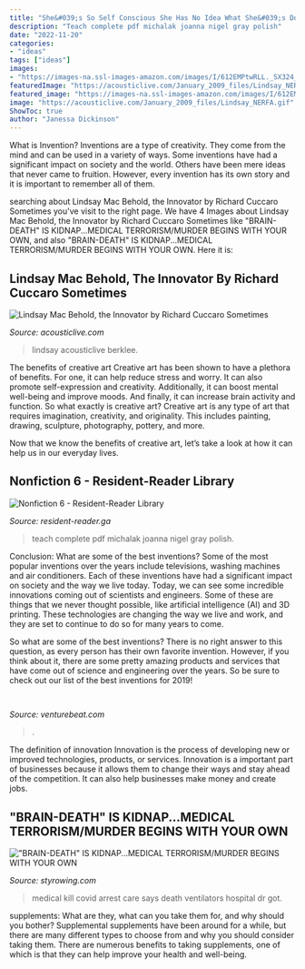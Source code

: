 ```yaml
---
title: "She&#039;s So Self Conscious She Has No Idea What She&#039;s Doing In College ~ Medical Kill Covid Arrest Care Says Death Ventilators Hospital Dr Got"
description: "Teach complete pdf michalak joanna nigel gray polish"
date: "2022-11-20"
categories:
- "ideas"
tags: ["ideas"]
images:
- "https://images-na.ssl-images-amazon.com/images/I/612EMPtwRLL._SX324_BO1,204,203,200_.jpg"
featuredImage: "https://acousticlive.com/January_2009_files/Lindsay_NERFA.gif"
featured_image: "https://images-na.ssl-images-amazon.com/images/I/612EMPtwRLL._SX324_BO1,204,203,200_.jpg"
image: "https://acousticlive.com/January_2009_files/Lindsay_NERFA.gif"
ShowToc: true
author: "Janessa Dickinson"
---
```



What is Invention?
Inventions are a type of creativity. They come from the mind and can be used in a variety of ways. Some inventions have had a significant impact on society and the world. Others have been mere ideas that never came to fruition. However, every invention has its own story and it is important to remember all of them.

	

		
searching about Lindsay Mac Behold, the Innovator by Richard Cuccaro Sometimes you've visit to the right page. We have 4 Images about Lindsay Mac Behold, the Innovator by Richard Cuccaro Sometimes like &quot;BRAIN-DEATH&quot; IS KIDNAP...MEDICAL TERRORISM/MURDER BEGINS WITH YOUR OWN,  and also &quot;BRAIN-DEATH&quot; IS KIDNAP...MEDICAL TERRORISM/MURDER BEGINS WITH YOUR OWN. Here it is:
		
    
## Lindsay Mac Behold, The Innovator By Richard Cuccaro Sometimes

<img loading=lazy src="https://acousticlive.com/January_2009_files/Lindsay_NERFA.gif" onerror="this.onerror=null;this.src='https://tse4.mm.bing.net/th?id=OIP.u8_BnFyw0iE5RLoXXo7BrwAAAA&amp;pid=15.1';" alt="Lindsay Mac Behold, the Innovator by Richard Cuccaro Sometimes">

_Source: acousticlive.com_

>lindsay acousticlive berklee. 

	

The benefits of creative art
Creative art has been shown to have a plethora of benefits. For one, it can help reduce stress and worry. It can also promote self-expression and creativity. Additionally, it can boost mental well-being and improve moods. And finally, it can increase brain activity and function.
So what exactly is creative art? Creative art is any type of art that requires imagination, creativity, and originality. This includes painting, drawing, sculpture, photography, pottery, and more.

Now that we know the benefits of creative art, let’s take a look at how it can help us in our everyday lives.

    
## Nonfiction 6 - Resident-Reader Library

<img loading=lazy src="https://images-na.ssl-images-amazon.com/images/I/612EMPtwRLL._SX324_BO1,204,203,200_.jpg" onerror="this.onerror=null;this.src='https://tse1.mm.bing.net/th?id=OIP.RuYmssS_yGlMfx6r_WoU8QAAAA&amp;pid=15.1';" alt="Nonfiction 6 - Resident-Reader Library">

_Source: resident-reader.ga_

>teach complete pdf michalak joanna nigel gray polish. 

	

Conclusion: What are some of the best inventions?
Some of the most popular inventions over the years include televisions, washing machines and air conditioners. Each of these inventions have had a significant impact on society and the way we live today. 
Today, we can see some incredible innovations coming out of scientists and engineers. Some of these are things that we never thought possible, like artificial intelligence (AI) and 3D printing. These technologies are changing the way we live and work, and they are set to continue to do so for many years to come. 

So what are some of the best inventions? There is no right answer to this question, as every person has their own favorite invention. However, if you think about it, there are some pretty amazing products and services that have come out of science and engineering over the years. So be sure to check out our list of the best inventions for 2019!

    
## 

<img loading=lazy src="https://venturebeat.com/wp-content/uploads/2018/11/echo-dot.jpg?w=300" onerror="this.onerror=null;this.src='https://tse2.mm.bing.net/th?id=OIP.OsP3QVqnMWDzoSXcON8WAQAAAA&amp;pid=15.1';" alt="">

_Source: venturebeat.com_

>. 

	

The definition of innovation
Innovation is the process of developing new or improved technologies, products, or services. Innovation is a important part of businesses because it allows them to change their ways and stay ahead of the competition. It can also help businesses make money and create jobs.

    
## &quot;BRAIN-DEATH&quot; IS KIDNAP...MEDICAL TERRORISM/MURDER BEGINS WITH YOUR OWN

<img loading=lazy src="http://styrowing.com/IMAGES/MAJORMEDIA.JPG" onerror="this.onerror=null;this.src='https://tse3.mm.bing.net/th?id=OIP.RE9ywuD0gSXFv0gYlFq0fAHaEj&amp;pid=15.1';" alt="&quot;BRAIN-DEATH&quot; IS KIDNAP...MEDICAL TERRORISM/MURDER BEGINS WITH YOUR OWN">

_Source: styrowing.com_

>medical kill covid arrest care says death ventilators hospital dr got. 

	

supplements: What are they, what can you take them for, and why should you bother?
Supplemental supplements have been around for a while, but there are many different types to choose from and why you should consider taking them. There are numerous benefits to taking supplements, one of which is that they can help improve your health and well-being.

